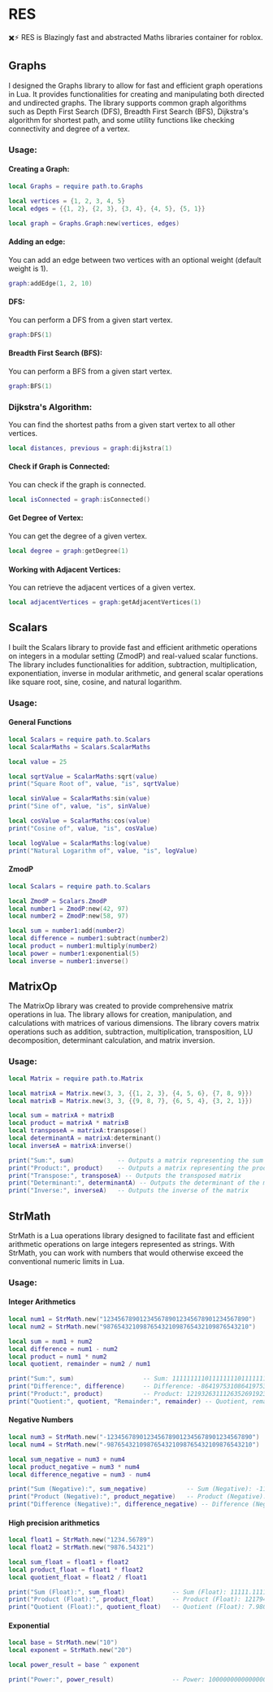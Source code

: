 # RES
✖️⚡ RES is Blazingly fast and abstracted Maths libraries container for roblox.

## Graphs
I designed the Graphs library to allow for fast and efficient graph operations in Lua. It provides functionalities for creating and manipulating both directed and undirected graphs. The library supports common graph algorithms such as Depth First Search (DFS), Breadth First Search (BFS), Dijkstra's algorithm for shortest path, and some utility functions like checking connectivity and degree of a vertex.

### Usage:

#### Creating a Graph:
```lua
local Graphs = require path.to.Graphs

local vertices = {1, 2, 3, 4, 5}
local edges = {{1, 2}, {2, 3}, {3, 4}, {4, 5}, {5, 1}}

local graph = Graphs.Graph:new(vertices, edges)
```
#### Adding an edge:
You can add an edge between two vertices with an optional weight (default weight is 1).
```lua
graph:addEdge(1, 2, 10)
```

#### DFS: 
You can perform a DFS from a given start vertex.
```lua
graph:DFS(1)
```
#### Breadth First Search (BFS): 
You can perform a BFS from a given start vertex.
```lua
graph:BFS(1)
```

### Dijkstra's Algorithm: 
You can find the shortest paths from a given start vertex to all other vertices.
```lua
local distances, previous = graph:dijkstra(1)
```

#### Check if Graph is Connected: 
You can check if the graph is connected.
```lua
local isConnected = graph:isConnected()
```

#### Get Degree of Vertex: 
You can get the degree of a given vertex.
```lua
local degree = graph:getDegree(1)
```

#### Working with Adjacent Vertices: 
You can retrieve the adjacent vertices of a given vertex.
```lua
local adjacentVertices = graph:getAdjacentVertices(1)
```

## Scalars
I built the Scalars library to provide fast and efficient arithmetic operations on integers in a modular setting (ZmodP) and real-valued scalar functions. The library includes functionalities for addition, subtraction, multiplication, exponentiation, inverse in modular arithmetic, and general scalar operations like square root, sine, cosine, and natural logarithm.

### Usage:

#### General Functions
```lua
local Scalars = require path.to.Scalars
local ScalarMaths = Scalars.ScalarMaths

local value = 25

local sqrtValue = ScalarMaths:sqrt(value)
print("Square Root of", value, "is", sqrtValue)

local sinValue = ScalarMaths:sin(value)
print("Sine of", value, "is", sinValue)

local cosValue = ScalarMaths:cos(value)
print("Cosine of", value, "is", cosValue)

local logValue = ScalarMaths:log(value)
print("Natural Logarithm of", value, "is", logValue)
```

#### ZmodP
```lua
local Scalars = require path.to.Scalars

local ZmodP = Scalars.ZmodP
local number1 = ZmodP:new(42, 97)
local number2 = ZmodP:new(58, 97)

local sum = number1:add(number2)
local difference = number1:subtract(number2)
local product = number1:multiply(number2)
local power = number1:exponential(5)
local inverse = number1:inverse()
```

## MatrixOp
The MatrixOp library was created to provide comprehensive matrix operations in lua. The library allows for creation, manipulation, and calculations with matrices of various dimensions. The library covers matrix operations such as addition, subtraction, multiplication, transposition, LU decomposition, determinant calculation, and matrix inversion. 

### Usage:
```lua
local Matrix = require path.to.Matrix

local matrixA = Matrix.new(3, 3, {{1, 2, 3}, {4, 5, 6}, {7, 8, 9}})
local matrixB = Matrix.new(3, 3, {{9, 8, 7}, {6, 5, 4}, {3, 2, 1}})

local sum = matrixA + matrixB
local product = matrixA * matrixB
local transposeA = matrixA:transpose()
local determinantA = matrixA:determinant()
local inverseA = matrixA:inverse()

print("Sum:", sum)            -- Outputs a matrix representing the sum
print("Product:", product)    -- Outputs a matrix representing the product
print("Transpose:", transposeA) -- Outputs the transposed matrix
print("Determinant:", determinantA) -- Outputs the determinant of the matrix
print("Inverse:", inverseA)   -- Outputs the inverse of the matrix
```

## StrMath
StrMath is a Lua operations library designed to facilitate fast and efficient arithmetic operations on large integers represented as strings. With StrMath, you can work with numbers that would otherwise exceed the conventional numeric limits in Lua. 

### Usage:

#### Integer Arithmetics
```lua
local num1 = StrMath.new("1234567890123456789012345678901234567890")
local num2 = StrMath.new("9876543210987654321098765432109876543210")

local sum = num1 + num2
local difference = num1 - num2
local product = num1 * num2
local quotient, remainder = num2 / num1

print("Sum:", sum)                   -- Sum: 11111111101111111101111111111111111111000
print("Difference:", difference)     -- Difference: -8641975310864197531086419753208641975320
print("Product:", product)           -- Product: 12193263111263526919239574329840067766267340827901332126249000
print("Quotient:", quotient, "Remainder:", remainder) -- Quotient, remainder would depend on the implementation
```

#### Negative Numbers
```lua
local num3 = StrMath.new("-1234567890123456789012345678901234567890")
local num4 = StrMath.new("-9876543210987654321098765432109876543210")

local sum_negative = num3 + num4
local product_negative = num3 * num4
local difference_negative = num3 - num4

print("Sum (Negative):", sum_negative)           -- Sum (Negative): -11111111101111111101111111111111111111000
print("Product (Negative):", product_negative)   -- Product (Negative): 12193263111263526919239574329840067766267340827901332126249000
print("Difference (Negative):", difference_negative) -- Difference (Negative): 8641975310864197531086419753208641975320
```

#### High precision arithmetics
```lua
local float1 = StrMath.new("1234.56789")
local float2 = StrMath.new("9876.54321")

local sum_float = float1 + float2
local product_float = float1 * float2
local quotient_float = float2 / float1

print("Sum (Float):", sum_float)             -- Sum (Float): 11111.1111
print("Product (Float):", product_float)     -- Product (Float): 12179491.9358695319
print("Quotient (Float):", quotient_float)   -- Quotient (Float): 7.980555953346855
```

#### Exponential
```lua
local base = StrMath.new("10")
local exponent = StrMath.new("20")

local power_result = base ^ exponent

print("Power:", power_result)                -- Power: 100000000000000000000
```

